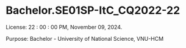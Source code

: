 # Bachelor.SE01SP-ItC_CQ2022-22


License: 22 : 00 : 00 PM, November 09, 2024.

Purpose: Bachelor - University of National Science, VNU-HCM

